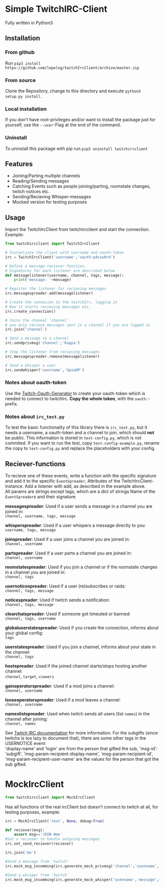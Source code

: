 # Simple TwitchIRC-Client
Fully written in Python3

## Installation
### From github
Run `pip3 install https://github.com/lepelog/twitchIrcClient/archive/master.zip`

### From source
Clone the Repository, change to this directory and execute `python3 setup.py install`.

### Local installation
If you don't have root-privileges and/or want to install the package just for yourself, use the `--user`-Flag at the end of the command.

### Uninstall
To uninstall this package with pip run `pip3 uninstall twitchircclient`

## Features
- Joining/Parting multiple channels
- Reading/Sending messages
- Catching Events such as people joining/parting, roomstate changes, twitch notices etc.
- Sending/Recieving Whisper-messages
- Mocked version for testing purposes

## Usage
Import the TwitchIrcClient from twitchircclient and start the connection. Example:
```python
from twitchircclient import TwitchIrcClient

# Instantiate the client with username and oauth-token
irc = TwitchIrcClient('username','oauth:p4ssw0rd')

# Define a message-reciever-function.
# Signatures for each listener are described below
def messagelistener(username, channel, tags, message):
    print('message: '+message)

# Register the listener for recieving messages
irc.messagespreader.add(messagelistener)

# Create the connecion to the twitchIrc, logging in
# Now it starts recieving messages etc.
irc.create_connection()

# Joins the channel 'channel'
# you only recieve messages sent in a channel if you are logged in
irc.join('channel')

# Send a message to a channel
irc.sendprivmsg('channel','Kappa')

# Stop the listener from recieving messages
irc.messagespreader.remove(messagelistener)

# Send a whisper a user
irc.sendwhisper('username','OpieOP')
```

### Notes about oauth-token
Use the [Twitch-Oauth-Generator](https://twitchapps.com/tmi/) to create your oauth-token which is needed to connect to twitchIrc. **Copy the whole token**, with the `oauth:`-prefix.

### Notes about `irc_test.py`
To test the basic functionality of this library there is `irc_test.py`, but it needs a username, a oauth-token and a channel to join, which should **not** be public. This information is stored in `test-config.py`, which is not commited. If you want to run the test, copy `test-config-example.py`, rename the copy to `test-config.py` and replace the placeholders with your config.

## Reciever-functions
To recieve one of these events, write a function with the specific signature and add it to the specific `EventSpreader`, Attributes of the TwitchIrcClient-instance. Add a listener with add, as described in the example above.  
All params are strings except tags, which are a dict of strings
Name of the `EventSpreader`s and their signature:

**messagespreader**: Used if a user sends a message in a channel you are joined in:  
`channel, username, tags, message`

**whisperspreader**: Used if a user whispers a message directly to you:  
`username, tags, message`

**joinspreader**: Used if a user joins a channel you are joined in:  
`channel, username`

**partspreader**: Used if a user parts a channel you are joined in:  
`channel, username`

**roomstatespreader**: Used if you join a channel or if the roomstate changes in a channel you are joined in:  
`channel, tags`

**usernoticespreader**: Used if  a user (re)subscribes or raids:  
`channel, tags, message`

**noticespreader**: Used if twitch sends a notification:  
`channel, tags, message`

**clearchatspreader**: Used if someone got timeuted or banned:  
`channel, tags, username`

**globaluserstatespreader**: Used if you create the connection, informs about your global config:  
`tags`

**userstatespreader**: Used if you join a channel, informs about your state in the channel:    
`channel, tags`

**hostspreader**: Used if the joined channel starts/stops hosting another channel:  
`channel`, `target`, `viewers`

**gainoperatorspreader**: Used if a mod joins a channel:  
`channel, username`

**looseoperatorspreader**: Used if a mod leaves a channel:  
`channel, username`

**nameslistspreader**: Used when twitch sends all users (list `names`) in the channel after joining:  
`channel, names`

See [Twtich IRC documentation](https://github.com/justintv/Twitch-API/blob/master/IRC.md) for more information. For the subgifts (since twitchs is too lazy to document that), there are some other tags in the USERNOTICE event:  
'display-name' and 'login' are from the person that gifted the sub, 'msg-id': 'subgift', 'msg-param-recipient-display-name', 'msg-param-recipient-id', 'msg-param-recipient-user-name' are the values for the person that got the sub gifted.

# MockIrcClient
```python
from twitchircclient import MockIrcClient
```
Has all functions of the real ircClient but doesn't connect to twitch at all, for testing purposes, example:

```python
irc = MockIrcClient('test', None, debug=True)

def reciever(msg):
    assert msg=='JOIN #me'
#Set a reciever to handle outgoing messages
irc.set_send_reciever(reciever)

irc.join('me')

#Send a message from 'twitch'
irc.mock_msg_incomming(irc.generate_mock_privmsg('channel','usenname','message',{'tag':'tg','sdf':'sdf'}))

#Send a whisper from 'twitch'
irc.mock_msg_incomming(irc.generate_mock_whisper('usenname','message',{'tag':'tg','sdf':'sdf'}))
```
